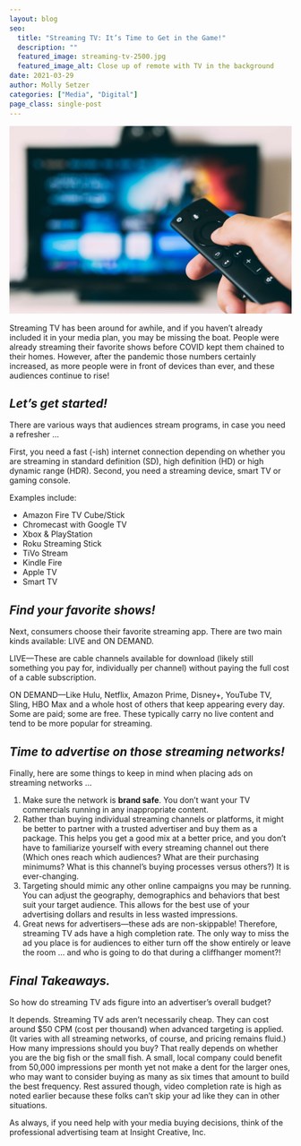 ```yaml
---
layout: blog
seo:
  title: "Streaming TV: It’s Time to Get in the Game!"
  description: ""
  featured_image: streaming-tv-2500.jpg
  featured_image_alt: Close up of remote with TV in the background
date: 2021-03-29
author: Molly Setzer
categories: ["Media", "Digital"]
page_class: single-post
---
```


![Close up of remote with TV in the background](streaming-tv-2500.jpg)

Streaming TV has been around for awhile, and if you haven’t already included it in your media plan, you may be missing the boat. People were already streaming their favorite shows before COVID kept them chained to their homes. However, after the pandemic those numbers certainly increased, as more people were in front of devices than ever, and these audiences continue to rise!

## _Let’s get started!_

There are various ways that audiences stream programs, in case you need a refresher …

First, you need a fast (-ish) internet connection depending on whether you are streaming in standard definition (SD), high definition (HD) or high dynamic range (HDR). Second, you need a streaming device, smart TV or gaming console.

Examples include:

- Amazon Fire TV Cube/Stick
- Chromecast with Google TV
- Xbox & PlayStation
- Roku Streaming Stick
- TiVo Stream
- Kindle Fire
- Apple TV
- Smart TV

## _Find your favorite shows!_

Next, consumers choose their favorite streaming app. There are two main kinds available: LIVE and ON DEMAND.

LIVE—These are cable channels available for download (likely still something you pay for, individually per channel) without paying the full cost of a cable subscription.

ON DEMAND—Like Hulu, Netflix, Amazon Prime, Disney+, YouTube TV, Sling, HBO Max and a whole host of others that keep appearing every day. Some are paid; some are free. These typically carry no live content and tend to be more popular for streaming.

## _Time to advertise on those streaming networks!_

Finally, here are some things to keep in mind when placing ads on streaming networks …

1. Make sure the network is **brand safe**. You don’t want your TV commercials running in any inappropriate content.
2. Rather than buying individual streaming channels or platforms, it might be better to partner with a trusted advertiser and buy them as a package. This helps you get a good mix at a better price, and you don’t have to familiarize yourself with every streaming channel out there (Which ones reach which audiences? What are their purchasing minimums? What is this channel’s buying processes versus others?) It is ever-changing.
3. Targeting should mimic any other online campaigns you may be running. You can adjust the geography, demographics and behaviors that best suit your target audience. This allows for the best use of your advertising dollars and results in less wasted impressions.
4. Great news for advertisers—these ads are non-skippable! Therefore, streaming TV ads have a high completion rate. The only way to miss the ad you place is for audiences to either turn off the show entirely or leave the room … and who is going to do that during a cliffhanger moment?!

## _Final Takeaways._

So how do streaming TV ads figure into an advertiser’s overall budget?

It depends. Streaming TV ads aren’t necessarily cheap. They can cost around $50 CPM (cost per thousand) when advanced targeting is applied. (It varies with all streaming networks, of course, and pricing remains fluid.) How many impressions should you buy? That really depends on whether you are the big fish or the small fish. A small, local company could benefit from 50,000 impressions per month yet not make a dent for the larger ones, who may want to consider buying as many as six times that amount to build the best frequency. Rest assured though, video completion rate is high as noted earlier because these folks can’t skip your ad like they can in other situations.

As always, if you need help with your media buying decisions, think of the professional advertising team at Insight Creative, Inc.
